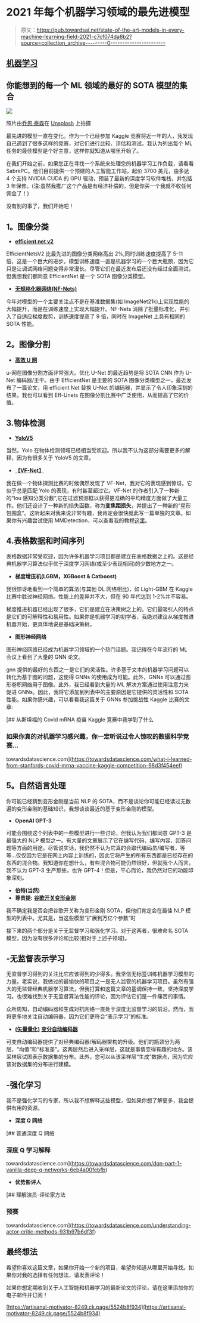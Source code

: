 # 2021 年每个机器学习领域的最先进模型

> 原文：<https://pub.towardsai.net/state-of-the-art-models-in-every-machine-learning-field-2021-c7cf074da8b2?source=collection_archive---------0----------------------->

## [机器学习](https://towardsai.net/p/category/machine-learning)

## 你能想到的每一个 ML 领域的最好的 SOTA 模型的集合

![](img/d7a74cd34e4aba42b41e31071e609385.png)

照片由[乔恩·泰森](https://unsplash.com/@jontyson?utm_source=medium&utm_medium=referral)在 [Unsplash](https://unsplash.com?utm_source=medium&utm_medium=referral) 上拍摄

最先进的模型一直在变化。作为一个已经参加 Kaggle 竞赛将近一年的人，我发现自己遇到了很多这样的竞赛，对它们进行比较、评估和测试。我认为列出每个 ML 任务的最佳模型是个好主意，这样你就知道从哪里开始了。

在我们开始之前，如果您正在寻找一个系统来处理您的机器学习工作负载，请看看 SabrePC。他们目前提供一个预建的人工智能工作站，起价 3700 美元，由多达 4 个支持 NVIDIA CUDA 的 GPU 驱动，预装了最新的深度学习软件堆栈，并包括 3 年保修。(注:虽然我推广这个产品是有经济补偿的，但是你买一个我就不收任何佣金了！)

没有别的事了，我们开始吧！

## **1。图像分类**

*   [**efficient net v2**](https://towardsdatascience.com/google-releases-efficientnetv2-a-smaller-faster-and-better-efficientnet-673a77bdd43c)

EfficientNetsV2 比最先进的图像分类网络高出 2%,同时训练速度提高了 5-11 倍，这是一个巨大的进步。模型训练速度一直是机器学习的一个巨大瓶颈，因为它只是让调试网络问题变得非常漫长。尽管它们在最近发布后还没有经过全面测试，但我想我们都同意 EfficientNet 是一个 SOTA 图像分类模型。

*   [**无规格化器网络(NF-Nets)**](https://towardsdatascience.com/deepmind-releases-a-new-state-of-the-art-image-classification-model-nfnets-75c0b3f37312)

今年对模型的一个主要关注点不是在基准数据集(如 ImageNet21k)上实现性能的大幅提升，而是在训练速度上实现大幅提升。NF-Nets 消除了批量标准化，并引入了自适应梯度裁剪，训练速度提高了 9 倍，同时在 ImageNet 上具有相同的 SOTA 性能。

## **2。图像分割**

*   [**高效 U 网**](https://openaccess.thecvf.com/content_CVPRW_2020/papers/w22/Baheti_Eff-UNet_A_Novel_Architecture_for_Semantic_Segmentation_in_Unstructured_Environment_CVPRW_2020_paper.pdf)

u-网在图像分割方面非常强大。优化 U-Net 的最近趋势是将 SOTA CNN 作为 U-Net 编码器/主干。由于 EfficientNet 是主要的 SOTA 图像分类模型之一，最近发布了一篇论文，用 efficient Net 替换 U-Net 的编码器，并显示了令人印象深刻的结果。我也可以看到 Eff-Unets 在图像分割比赛中广泛使用，从而提高了它的价值。

## 3.**物体检测**

*   [**YoloV5**](https://towardsdatascience.com/advanced-yolov5-tutorial-enhancing-yolov5-with-weighted-boxes-fusion-3bead5b71688)

当然，Yolo 在物体检测领域已经相当受欢迎。所以我不认为这部分需要更多的解释，因为有很多关于 YoloV5 的文章。

*   [**【VF-Net】**](https://arxiv.org/abs/2008.13367)

我在做一个物体探测比赛的时候偶然发现了 VF-Net，我对它的表现感到惊讶。它似乎总是匹配 Yolo 的表现，有时甚至超过它。VF-Net 的作者引入了一种新的“Iou 感知分类分数”,它在过滤预测框以获得更准确的平均精度方面做了大量工作。他们还设计了一种新的损失函数，称为**变焦距损失**，并提出了一种新的“星形包围盒”。这听起来对我来说非常有趣，我肯定会很快就此写一篇单独的文章。如果你有兴趣尝试使用 MMDetection，可以查看我的教程[这里](https://towardsdatascience.com/mmdetection-tutorial-an-end2end-state-of-the-art-object-detection-library-59064deeada3)。

## 4.表格数据和时间序列

表格数据非常受欢迎，因为许多机器学习项目都是建立在表格数据之上的。这是经典机器学习算法似乎优于深度学习网络(或至少表现相同)的少数地方之一。

*   **梯度增压机(LGBM，XGBoost & Catboost)**

我很惊讶地看到一个简单的算法(与其他 DL 网络相比)，如 Light-GBM 在 Kaggle 比赛中胜过神经网络。性能上的差异并不大，但在 90 年代达到 1-2%并不容易。

梯度推进机器已经出现了很多，它们是建立在决策树之上的。它们最吸引人的特点是它们的可解释性和易用性。如果你是机器学习的初学者，我绝对建议从梯度推进机器开始，更具体地说是基础决策树。

*   **图形神经网络**

图形神经网络已经成为机器学习领域的一个热门话题。我记得在今年流行的 ML 会议上看到了大量的 GNN 论文。

gnn 提供的最好的东西之一是它们的灵活性。许多基于文本的机器学习问题可以转化为基于图的问题，这使得 GNNs 的使用成为可能。此外，GNNs 可以通过图形卷积网络用于图像。此外，我已经看到大量的 ML 解决方案通过使用注意力来促进 GNNs。因此，我将它添加到列表中的主要原因是它提供的灵活性和 SOTA 性能。如果你感兴趣，可以看看我这篇关于 GNNs 参加挑战性 Kaggle 比赛的文章:

[](https://towardsdatascience.com/what-i-learned-from-stanfords-covid-mrna-vaccine-kaggle-competition-98d3f454eef) [## 从斯坦福的 Covid mRNA 疫苗 Kaggle 竞赛中我学到了什么

### 如果你真的对机器学习感兴趣，你一定听说过令人惊叹的数据科学竞赛…

towardsdatascience.com](https://towardsdatascience.com/what-i-learned-from-stanfords-covid-mrna-vaccine-kaggle-competition-98d3f454eef) 

## **5。自然语言处理**

你可能已经猜到变形金刚是当前 NLP 的 SOTA，而不是谈论你可能已经读过无数遍的变形金刚的基础知识，我想谈谈最近的基于变形金刚的模型。

*   **OpenAI GPT-3**

可能会围绕这个列表中的一些模型进行一些讨论，但我认为我们都同意 GPT-3 是最强大的 NLP 模型之一。有大量的文章展示了它在编写代码、编写内容、回答问题等方面的用途。尽管说实话，我仍然不认为它真的会取代编码员/编写者，等等…仅仅因为它是在网上内容上训练的，因此它将产生的所有东西都是已经存在的东西的混合物。我知道你在想什么，有些混合物可能仍然很好，但就我个人而言，我不认为 GPT-3 生产那些，也许 GPT-4！但是，平心而论，我仍然对它的功能印象深刻。

*   **伯特(当然)**
*   **尊贵提:** [**谷歌开关变形金刚**](https://towardsdatascience.com/google-switch-transformers-scaling-to-trillion-parameter-models-with-constant-computational-costs-806fd145923d)

我不确定我是否会把谷歌开关称为变形金刚 SOTA，但他们肯定会在最佳 NLP 模型的列表中。尤其是，当这些模型“扩展到万亿个参数”时

接下来的两个部分是关于无监督学习和强化学习。对于这两者，很难命名 SOTA 模型，因为没有很多评论和比较(相对于上述子领域)。

## -无监督表示学习

无监督学习得到的关注比它应该得到的少得多。我坚信无标签训练机器学习模型的力量。老实说，我做过的最愉快的项目之一是无人监管的机器学习项目。虽然有强大的无监督经典机器学习算法，但我打算和这篇文章的基调保持一致，坚持深度学习。也很难找到关于无监督算法性能的评论，因为评估它们是一件痛苦的事情。

众所周知，自动编码器和生成对抗网络一直处于深度无监督学习的前沿。然而，我将更多地关注自动编码器，因为它们更符合“表示学习”的标准。

*   [**(矢量量化)**](https://blog.usejournal.com/understanding-vector-quantized-variational-autoencoders-vq-vae-323d710a888a?gi=2dfb384ac7eb) [**变分自动编码器**](https://towardsdatascience.com/intuitively-understanding-variational-autoencoders-1bfe67eb5daf)

可变自动编码器提供了对经典编码器/解码器架构的升级。他们的瓶颈分为两层，“均值”和“标准差”。这两层然后进入采样层，这就是事情变得有趣的地方。该采样层试图表示数据集的分布。此外，您可以从该采样层“生成”数据点，因为它应该对数据集的分布进行建模。

## **-强化学习**

我不是强化学习的专家，所以我不想解释这些模型，但如果你想了解更多，我会提供有用的资源。

*   **深度 Q 网络**

[](https://towardsdatascience.com/dqn-part-1-vanilla-deep-q-networks-6eb4a00febfb) [## 普通深度 Q 网络

### 深度 Q 学习解释

towardsdatascience.com](https://towardsdatascience.com/dqn-part-1-vanilla-deep-q-networks-6eb4a00febfb) 

*   **优势影评人**

[](https://towardsdatascience.com/understanding-actor-critic-methods-931b97b6df3f) [## 理解演员-评论家方法

### 预赛

towardsdatascience.com](https://towardsdatascience.com/understanding-actor-critic-methods-931b97b6df3f) 

## **最终想法**

希望你喜欢这篇文章，如果你开始一个新的项目，希望你知道从哪里开始寻找。如果你对我的选择有任何想法，请发表评论！

如果你想定期收到关于人工智能和机器学习的最新论文的评论，请在这里添加你的电子邮件并订阅！

[https://artisanal-motivator-8249.ck.page/5524b8f934](https://artisanal-motivator-8249.ck.page/5524b8f934)